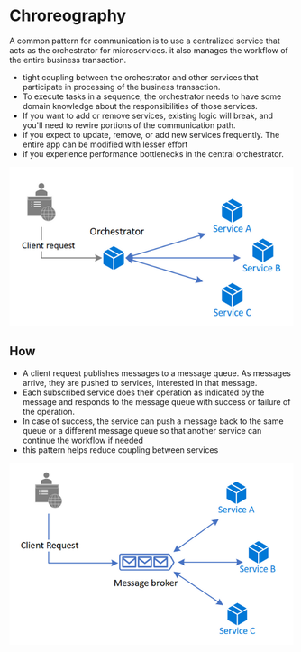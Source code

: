 # Chroreography

A common pattern for communication is to use a centralized service that acts as the orchestrator for microservices. it also manages the workflow of the entire business transaction.

* tight coupling between the orchestrator and other services that participate in processing of the business transaction. 
* To execute tasks in a sequence, the orchestrator needs to have some domain knowledge about the responsibilities of those services. 
* If you want to add or remove services, existing logic will break, and you'll need to rewire portions of the communication path. 
* if you expect to update, remove, or add new services frequently. The entire app can be modified with lesser effort
* if you experience performance bottlenecks in the central orchestrator.

![picture 32](../../../.gitbook/assets/8f5d096645ab3502a4796420bea3ce5878534174737eb8b50d6360fcea250778.png)

## How

* A client request publishes messages to a message queue. As messages arrive, they are pushed to services, interested in that message. 
* Each subscribed service does their operation as indicated by the message and responds to the message queue with success or failure of the operation. 
* In case of success, the service can push a message back to the same queue or a different message queue so that another service can continue the workflow if needed
* this pattern helps reduce coupling between services

![picture 33](../../../.gitbook/assets/f00bd385ada944a37085e98d2d3e75255b1d1fd451467c2283d2cd855d4474a4.png)

